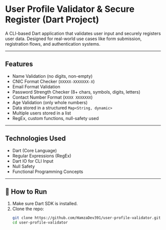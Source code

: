 # User Profile Validator & Secure Register (Dart Project)

A CLI-based Dart application that validates user input and securely registers user data. Designed for real-world use cases like form submission, registration flows, and authentication systems.

---

## Features

-  Name Validation (no digits, non-empty)
-  CNIC Format Checker (`XXXXX-XXXXXXX-X`)
-  Email Format Validation
-  Password Strength Checker (8+ chars, symbols, digits, letters)
-  Contact Number Format (`XXXX XXXXXXX`)
-  Age Validation (only whole numbers)
-  Data stored in a structured `Map<String, dynamic>`
-  Multiple users stored in a list
-  RegEx, custom functions, null-safety used

---

## Technologies Used

-  Dart (Core Language)
-  Regular Expressions (RegEx)
-  Dart IO for CLI Input
-  Null Safety
-  Functional Programming Concepts

---

## 🚀 How to Run

1. Make sure Dart SDK is installed.
2. Clone the repo:
   ```bash
   git clone https://github.com/HamzaDev391/user-profile-validator.git
   cd user-profile-validator


